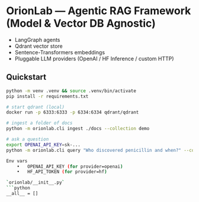 # OrionLab — Agentic RAG Framework (Model & Vector DB Agnostic)

- LangGraph agents
- Qdrant vector store
- Sentence-Transformers embeddings
- Pluggable LLM providers (OpenAI / HF Inference / custom HTTP)

## Quickstart
```bash
python -m venv .venv && source .venv/bin/activate
pip install -r requirements.txt

# start qdrant (local)
docker run -p 6333:6333 -p 6334:6334 qdrant/qdrant

# ingest a folder of docs
python -m orionlab.cli ingest ./docs --collection demo

# ask a question
export OPENAI_API_KEY=sk-...
python -m orionlab.cli query "Who discovered penicillin and when?" --collection demo --provider openai --llm gpt-4o-mini

Env vars
	•	OPENAI_API_KEY (for provider=openai)
	•	HF_API_TOKEN (for provider=hf)

`orionlab/__init__.py`
```python
__all__ = []

